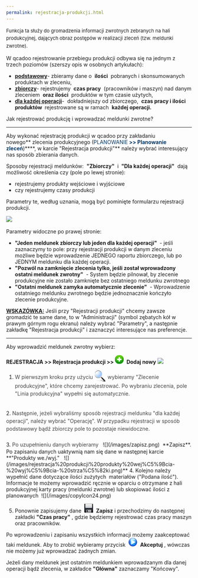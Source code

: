 ```yaml
---
permalink: rejestracja-produkcji.html
---
```

<font size="2"><span style="line-height:1.6">
Funkcja ta służy do gromadzenia informacji zwrotnych zebranych na hali produkcyjnej, dających obraz postępów w realizacji zleceń (tzw. meldunki zwrotne).
</span></font>
  

W qcadoo rejestrowanie przebiegu produkcji odbywa się na jednym z trzech poziomów (szerszy opis w osobnych artykułach):

- <u><b><a href="/podstawowe-rejestrowanie-produkcji">podstawowy</a></b></u>-&nbsp;zbieramy dane o&nbsp; **ilości** &nbsp;pobranych i skonsumowanych produktach w zleceniu,
- [**zbiorczy**](/zbiorcze-rejestrowanie-produkcji)-&nbsp;rejestrujemy&nbsp; **czas pracy** &nbsp;(pracowników i maszyn) nad danym zleceniem&nbsp; **oraz ilości** &nbsp;produktów w tym czasie użytych,
- **[dla każdej operacji](/rejestracja-kazdej-operacji)**-&nbsp;&nbsp;dokładniejszy od zbiorczego,&nbsp; **czas pracy i ilości produktów&nbsp;** rejestrowane są w ramach&nbsp; **każdej operacji.** &nbsp;

Jak rejestrować produkcję i wprowadzać meldunki zwrotne?

* * *

Aby wykonać rejestrację produkcji w qcadoo przy zakładaniu nowego**&nbsp;zlecenia produkcyjnego (<font color="#073763">PLANOWANIE</font>****<font color="#073763"> &gt;&gt; Planowanie zleceń</font>****)****, w karcie&nbsp;"Rejestracja produkcji"**&nbsp;należy wybrać interesujący nas sposób zbierania danych.

  

Sposoby rejestracji meldunków:&nbsp; **"Zbiorczy"** &nbsp;i **&nbsp;"Dla każdej operacji"** &nbsp;dają możliwość określenia czy (pole po lewej stronie):

- rejestrujemy produkty wejściowe i wyjściowe
- czy rejestrujemy czasy produkcji

Parametry te, według uznania, mogą być pominięte formularzu rejestracji produkcji.

[![](/images/planowanie-%20rejestracja%20produkcji.png-%20strza%C5%82ki.png)](/images/planowanie-%20rejestracja%20produkcji.png-%20strza%C5%82ki.png)
  

Parametry widoczne po prawej stronie:

- **"Jeden meldunek zbiorczy lub jeden dla każdej operacji"&nbsp;** - jeśli zaznaczymy to pole: przy rejestracji produkcji w danym zleceniu możliwe będzie wprowadzenie JEDNEGO raportu zbiorczego, lub po JEDNYM meldunku dla każdej operacji.&nbsp;
- **"Pozwól na zamknięcie zlecenia tylko, jeśli został wprowadzony ostatni meldunek zwrotny"** &nbsp;- System będzie pilnował, by zlecenie produkcyjne nie zostało zamknięte bez ostatniego meldunku zwrotnego
- **"Ostatni meldunek zamyka automatycznie zlecenie"** &nbsp;- Wprowadzenie ostatniego meldunku zwrotnego będzie jednoznacznie kończyło zlecenie produkcyjne.

<u><b>WSKAZÓWKA:</b></u> Jeśli przy "Rejestracji produkcji" chcemy zawsze gromadzić te same dane, to w "Administracji" (symbol zębatych kół w prawym górnym rogu ekranu) należy wybrać "Parametry", a następnie zakładkę "Rejestracja produkcji" i zaznaczyć interesujące nas preferencje.

* * *
 Aby wprowadzić meldunek zwrotny wybierz:&nbsp;

**REJESTRACJA \>\> Rejestracja produkcji \>\>&nbsp;**![](/images/newIcon24.png) **&nbsp;Dodaj nowy**
 ![](/images/rejestracja-%20rejestracja%20produkcji-%20strza%C5%82ki.png)
  

1. <font color="#444444"><span style="line-height:21.333332061767578px">W pierwszym kroku przy użyciu <img border="0" src="/images/lupka.png" style="vertical-align:-8px"> wybieramy "Zlecenie produkcyjne", które chcemy zarejestrować. Po wybraniu zlecenia, pole "Linia produkcyjna" wypełni się automatycznie.<br>
<br>
</span></font>
2. <font color="#444444"><span style="line-height:21.333332061767578px">Następnie, jeżeli wybraliśmy sposób rejestracji meldunku "dla każdej operacji", należy wybrać "Operację". W przypadku rejestracji w sposób podstawowy bądź zbiorczy pole to pozostaje niewidoczne.<br>
<br>
</span></font>
3. <font color="#444444"><span style="line-height:21.333332061767578px">Po uzupełnieniu danych wybieramy </span></font>&nbsp; ![](/images/zapisz.png)&nbsp; **Zapisz**. Po zapisaniu danych uaktywnią nam się dane w następnej karcie **"Produkty we./wyj."&nbsp;&nbsp;  
 ![](/images/rejestracja%20produkcji%20produkty%20wej%C5%9Bcia-%20wyj%C5%9Bcia-%20strza%C5%82ki.png)**  
4. Kolejno należy wypełnić dane dotyczące ilości zużytych&nbsp;  
 materiałów&nbsp;("Podana ilość"). Informacje te możemy wprowadzić ręcznie w oparciu o otrzymane z hali produkcyjnej karty pracy (meldunki zwrotne) lub skopiować ilości z planowanych&nbsp; ![](/images/copyIcon24.png)  
  
5. Ponownie zapisujemy dane&nbsp; ![](/images/zapisz.png)&nbsp; **Zapisz** i przechodzimy do następnej zakładki **"Czas pracy"** , gdzie będziemy rejestrować czas pracy maszyn oraz pracowników.&nbsp;

Po wprowadzeniu i zapisaniu wszystkich informacji możemy zaakceptować taki meldunek. Aby to zrobić wybieramy przycisk&nbsp; ![](/images/startIcon24.png)&nbsp; **Akceptuj** , wówczas nie możemy już wprowadzać żadnych zmian.&nbsp; 

  

Jeżeli dany meldunek jest ostatnim meldunkiem wprowadzanym dla danej operacji bądź zlecenia, w zakładce **"Główna"** zaznaczamy "Końcowy".

